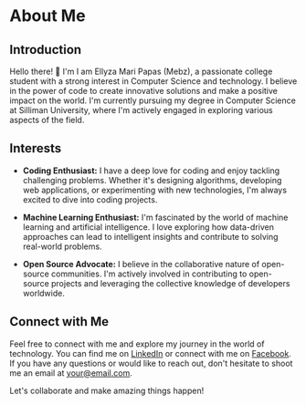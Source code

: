 # About Me

## Introduction

Hello there! 👋 I'm I am Ellyza Mari Papas (Mebz), a passionate college student with a strong interest in Computer Science and technology. I believe in the power of code to create innovative solutions and make a positive impact on the world. I'm currently pursuing my degree in Computer Science at Silliman University, where I'm actively engaged in exploring various aspects of the field.

## Interests

- **Coding Enthusiast:** I have a deep love for coding and enjoy tackling challenging problems. Whether it's designing algorithms, developing web applications, or experimenting with new technologies, I'm always excited to dive into coding projects.

- **Machine Learning Enthusiast:** I'm fascinated by the world of machine learning and artificial intelligence. I love exploring how data-driven approaches can lead to intelligent insights and contribute to solving real-world problems.

- **Open Source Advocate:** I believe in the collaborative nature of open-source communities. I'm actively involved in contributing to open-source projects and leveraging the collective knowledge of developers worldwide.

<!--## Current Focus

Right now, I'm working on my college thesis, which involves developing a novel approach for detecting hate speech in Tagalog using transformer-based models. I'm excited about the potential impact of this project on promoting safer online environments and fostering respectful discussions.


## Projects

- [Project Name](link): A brief description of the project, highlighting the technologies used, the problem solved, and your contributions.

- [Project Name](link): Another project you're proud of, showcasing your skills and creativity.
-->

## Connect with Me

Feel free to connect with me and explore my journey in the world of technology. You can find me on [LinkedIn]([your-linkedin-profile](https://www.linkedin.com/in/ellyza-mari-jocson-papas-979aa0181/)) or connect with me on [Facebook]([your-facebook-profile](https://www.facebook.com/ILikeBigButts/)). If you have any questions or would like to reach out, don't hesitate to shoot me an email at [your@email.com](mailto:ellyzajpapas@su.edu.ph).

Let's collaborate and make amazing things happen!


<!--
**mebzmoren/mebzmoren** is a ✨ _special_ ✨ repository because its `README.md` (this file) appears on your GitHub profile.

Here are some ideas to get you started:

- 🔭 I’m currently working on ...
- 🌱 I’m currently learning ...
- 👯 I’m looking to collaborate on ...
- 🤔 I’m looking for help with ...
- 💬 Ask me about ...
- 📫 How to reach me: ...
- 😄 Pronouns: ...
- ⚡ Fun fact: ...
-->
